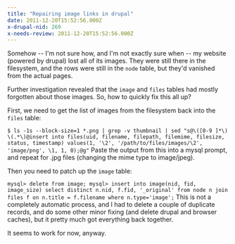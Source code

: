 ```yaml
---
title: "Repairing image links in drupal"
date: 2011-12-20T15:52:56.000Z
x-drupal-nid: 269
x-needs-review: 2011-12-20T15:52:56.000Z
---
```

Somehow -- I'm not sure how, and I'm not exactly sure when -- my website (powered by drupal) lost all of its images. They were still there in the filesystem, and the rows were still in the `node` table, but they'd vanished from the actual pages.

Further investigation revealed that the `image` and `files` tables had mostly forgotten about those images. So, how to quickly fix this all up?

First, we need to get the list of images from the filesystem back into the `files` table:

`$ ls -1s --block-size=1 *.png | grep -v thumbnail | sed "s@\([0-9 ]*\) \(.*\)@insert into files(uid, filename, filepath, filemime, filesize, status, timestamp) values(1, '\2', '/path/to/files/images/\2', 'image/png', \1, 1, 0);@g"`
Paste the output from this into a mysql prompt, and repeat for .jpg files (changing the mime type to image/jpeg).

Then you need to patch up the `image` table:

`mysql> delete from image;
 mysql> insert into image(nid, fid, image_size) select distinct n.nid, f.fid, '_original' from node n join files f on n.title = f.filename where n.type='image';`
This is not a completely automatic process, and I had to delete a couple of duplicate records, and do some other minor fixing (and delete drupal and browser caches), but it pretty much got everything back together.

It seems to work for now, anyway.
